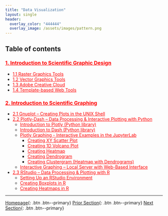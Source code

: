 ```yaml
---
title: "Data Visualization"
layout: single
header:
  overlay_color: "444444"
  overlay_image: /assets/images/pattern.png
---
```





## Table of contents

### **<a href="" style="color: red;">1. Introduction to Scientific Graphic Design</a>**    <!--- **[Introduction to Scientific Graphic Design]()** -->
* <a href="" style="color: red;">1.1 Raster Graphics Tools</a>                    <!--- [Raster Graphics Tools]() -->
* <a href="" style="color: red;">1.2 Vector Graphics Tools</a>                    <!--- [Vector Graphics Tools]() -->
* <a href="" style="color: red;">1.3 Adobe Creative Cloud</a>                     <!--- [Adobe Creative Cloud]() -->
* <a href="" style="color: red;">1.4 Template-based Web Tools</a>                 <!--- [Template-based Web Tools]() -->

### **<a href="" style="color: red;">2. Introduction to Scientific Graphing</a>**    <!--- **[Introduction to Scientific Graphing]()** -->
* <a href="" style="color: red;">2.1 Gnuplot – Creating Plots in the UNIX Shell</a>     <!--- [Gnuplot – Creating Plots in the UNIX Shell]() -->
* <a href="" style="color: red;">2.2 Plotly-Dash – Data Processing & Interactive Plotting with Python</a>    <!--- [Plotly-Dash – Data Processing & Interactive Plotting with Python]() -->
  * <a href="" style="color: red;">Introduction to Plotly (Python library)</a>      <!--- [Introduction to Plotly (Python library)]() -->
  * <a href="" style="color: red;">Introduction to Dash (Python library)</a>        <!--- [Introduction to Dash (Python library)]() -->
  * <a href="" style="color: red;">Plotly Graphing - Interactive Examples in the JupyterLab</a>   <!--- [Plotly Graphing - Interactive Examples in the JupyterLab]() -->
    * <a href="" style="color: red;">Creating XY Scatter Plot</a>               <!--- [Creating XY Scatter Plot]() -->
    * <a href="" style="color: red;">Creating 1D Volcano Plot</a>               <!--- [Creating 1D Volcano Plot]() -->
    * <a href="" style="color: red;">Creating Heatmap</a>                       <!--- [Creating Heatmap]() -->
    * <a href="" style="color: red;">Creating Dendrogram</a>                    <!--- [Creating Dendrogram]() -->
    * <a href="" style="color: red;">Creating Clustergram (Heatmap with Dendrograms)</a>  <!--- [Creating Clustergram (Heatmap with Dendrograms)]() -->
  * <a href="" style="color: red;">Interactive Graphing – Local Server with Web-Based Interface</a>   <!--- [Interactive Graphing – Local Server with Web-Based Interface]() -->
* <a href="" style="color: red;">2.3 RStudio – Data Processing & Plotting with R</a>    <!--- [RStudio – data processing & plotting with R]() -->
  * <a href="" style="color: red;">Setting Up an RStudio Environment</a>      <!--- [Setting Up an RStudio Environment]() -->
  * <a href="" style="color: red;">Creating Boxplots in R</a>                 <!--- [Creating Boxplots in R]() -->
  * <a href="" style="color: red;">Creating Heatmaps in R</a>                 <!--- [Creating Heatmaps in R]() -->


---

[Homepage](../index.md){: .btn  .btn--primary}
[Prior Section](../07-DataParsing/00-DataParsing-LandingPage){: .btn  .btn--primary}
[Next Section](../09-ProjectManagement/00-ProjectManagement-LandingPage){: .btn  .btn--primary}
